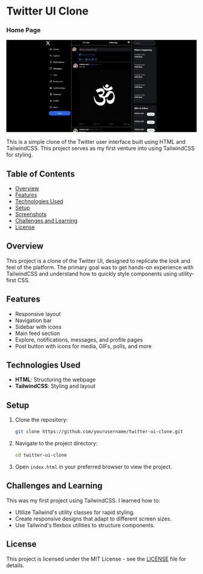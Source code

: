 # Twitter UI Clone

### Home Page

![Home Page](/assets/home-page.png)

This is a simple clone of the Twitter user interface built using HTML and TailwindCSS. This project serves as my first venture into using TailwindCSS for styling.

## Table of Contents

- [Overview](#overview)
- [Features](#features)
- [Technologies Used](#technologies-used)
- [Setup](#setup)
- [Screenshots](#screenshots)
- [Challenges and Learning](#challenges-and-learning)
- [License](#license)

## Overview

This project is a clone of the Twitter UI, designed to replicate the look and feel of the platform. The primary goal was to get hands-on experience with TailwindCSS and understand how to quickly style components using utility-first CSS.

## Features

- Responsive layout
- Navigation bar
- Sidebar with icons
- Main feed section
- Explore, notifications, messages, and profile pages
- Post button with icons for media, GIFs, polls, and more

## Technologies Used

- **HTML**: Structuring the webpage
- **TailwindCSS**: Styling and layout

## Setup

1. Clone the repository:
   ```bash
   git clone https://github.com/yourusername/twitter-ui-clone.git
   ```
2. Navigate to the project directory:
   ```bash
   cd twitter-ui-clone
   ```
3. Open `index.html` in your preferred browser to view the project.

## Challenges and Learning

This was my first project using TailwindCSS. I learned how to:

- Utilize Tailwind's utility classes for rapid styling.
- Create responsive designs that adapt to different screen sizes.
- Use Tailwind's flexbox utilities to structure components.

## License

This project is licensed under the MIT License - see the [LICENSE](LICENSE) file for details.
